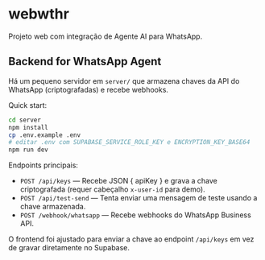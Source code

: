 # webwthr

Projeto web com integração de Agente AI para WhatsApp.

## Backend for WhatsApp Agent

Há um pequeno servidor em `server/` que armazena chaves da API do WhatsApp (criptografadas) e recebe webhooks.

Quick start:

```bash
cd server
npm install
cp .env.example .env
# editar .env com SUPABASE_SERVICE_ROLE_KEY e ENCRYPTION_KEY_BASE64
npm run dev
```

Endpoints principais:
- `POST /api/keys` — Recebe JSON { apiKey } e grava a chave criptografada (requer cabeçalho `x-user-id` para demo).
- `POST /api/test-send` — Tenta enviar uma mensagem de teste usando a chave armazenada.
- `POST /webhook/whatsapp` — Recebe webhooks do WhatsApp Business API.

O frontend foi ajustado para enviar a chave ao endpoint `/api/keys` em vez de gravar diretamente no Supabase.

